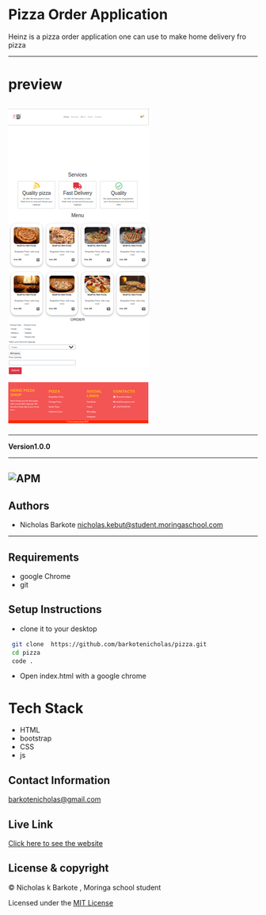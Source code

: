 # Pizza Order Application
Heinz is a pizza order application one can use to make home delivery fro pizza

---
# preview

![alt text](./images/heinz.png)
---

---
**Version1.0.0**

---
![APM](https://img.shields.io/apm/l/vim-mode)
---
## Authors
- Nicholas Barkote <nicholas.kebut@student.moringaschool.com>
---

## Requirements
- google Chrome
- git

## Setup Instructions

* clone it to your desktop 
```bash
 git clone  https://github.com/barkotenicholas/pizza.git
 cd pizza
 code .
  ```
* Open index.html with a google chrome
 
# Tech Stack

- HTML
- bootstrap
- CSS
- js
  

## Contact Information

<a href="mailto:barkotenicholas@gmail.com">barkotenicholas@gmail.com</a>

 ## Live Link


[Click here to see the website](https://barkotenicholas.github.io/pizza/)


## License & copyright

© Nicholas k Barkote , Moringa school student

Licensed under the [MIT License](LICENSE)
